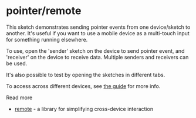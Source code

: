 # pointer/remote

This sketch demonstrates sending pointer events from one device/sketch to another. It's useful if you want to use a mobile device as a multi-touch input for something running elsewhere.

To use, open the 'sender' sketch on the device to send pointer event, and 'receiver' on the device to receive data. Multiple senders and receivers can be used.


It's also possible to test by opening the sketches in different tabs.

To access across different devices, see [the guide](https://ixfx.fun/reference/websockets/) for more info.

Read more
* [remote](https://github.com/clinth/remote) - a library for simplifying cross-device interaction
